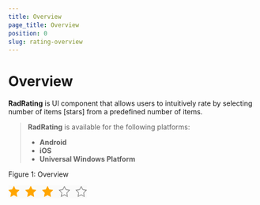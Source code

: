 ```yaml
---
title: Overview
page_title: Overview
position: 0
slug: rating-overview
---
```


# Overview

**RadRating** is UI component that allows users to intuitively rate by selecting number of items [stars] from a predefined number of items.

> **RadRating** is available for the following platforms:
> 
> - **Android**
> - **iOS**
> - **Universal Windows Platform**

Figure 1: Overview

![RatingOverview](images/rating-overview.png)
